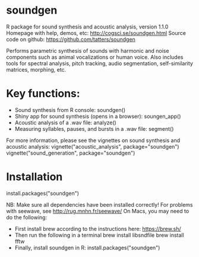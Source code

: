 # soundgen
R package for sound synthesis and acoustic analysis, version 1.1.0
Homepage with help, demos, etc: http://cogsci.se/soundgen.html
Source code on github: https://github.com/tatters/soundgen

Performs parametric synthesis of sounds with harmonic and noise components 
such as animal vocalizations or human voice. Also includes tools for spectral analysis, 
pitch tracking, audio segmentation, self-similarity matrices, morphing, etc.

# Key functions:
* Sound synthesis from R console: soundgen()
* Shiny app for sound synthesis (opens in a browser): soungen_app()
* Acoustic analysis of a .wav file: analyze()
* Measuring syllables, pauses, and bursts in a .wav file: segment()

For more information, please see the vignettes on sound synthesis and acoustic analysis:
vignette("acoustic_analysis", package="soundgen")
vignette("sound_generation", package="soundgen")

# Installation
install.packages("soundgen")

NB: Make sure all dependencies have been installed correctly! For problems with seewave, see http://rug.mnhn.fr/seewave/
On Macs, you may need to do the following:
* First install brew according to the instructions here: https://brew.sh/
* Then run the following in a terminal
    brew install libsndfile
    brew install fftw
* Finally, install soundgen in R:
  install.packages("soundgen")
